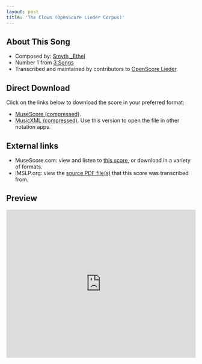 ```yaml
---
layout: post
title: 'The Clown (OpenScore Lieder Corpus)'
---
```


## About This Song

- Composed by: [Smyth,_Ethel](https://fourscoreandmore.org/openscore/lieder/Smyth,_Ethel)
- Number 1 from [3 Songs](https://fourscoreandmore.org/openscore/lieder/Smyth,_Ethel/3_Songs)
- Transcribed and maintained by contributors to [OpenScore Lieder].

[OpenScore Lieder]: https://musescore.com/openscore-lieder-corpus

## Direct Download

Click on the links below to download the score in your preferred format:
- [MuseScore (compressed)](https://github.com/openscore/lieder/blob/main/scores/Smyth,_Ethel/3_Songs/1_The_Clown/lc6665104.mscz?raw=true).
- [MusicXML (compressed)](https://github.com/openscore/lieder/blob/main/scores/Smyth,_Ethel/3_Songs/1_The_Clown/lc6665104.mxl?raw=true). Use this version to open the file in other notation apps.

## External links

- MuseScore.com: view and listen to [this score][MuseScore], or download in a variety of formats.
- IMSLP.org: view the [source PDF file(s)][IMSLP] that this score was transcribed from.

[MuseScore]: https://musescore.com/score/6665104
[IMSLP]: https://imslp.org/wiki/Special:ReverseLookup/394162

## Preview

<iframe width="100%" height="394" src="https://musescore.com/openscore-lieder-corpus/scores/6665104/embed" frameborder="0" allowfullscreen allow="autoplay; fullscreen"></iframe>
